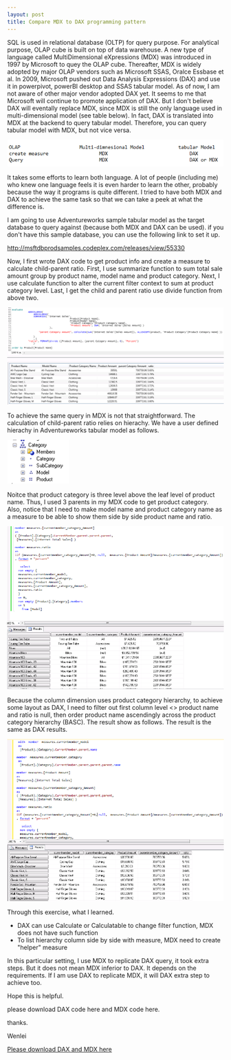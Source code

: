 ```yaml
---
layout: post
title: Compare MDX to DAX programming pattern
---
```


SQL is used in relational database (OLTP) for query purpose. For analytical purpose, OLAP cube is built on top of data warehouse. A new type of language called MultiDimensional eXpressions (MDX) was introduced in 1997 by Microsoft to quey the OLAP cube.  Thereafter, MDX is widely adopted by major OLAP vendors such as Microsoft SSAS, Oralce Essbase et al. In 2009, Microsoft pushed out Data Analysis Expressions (DAX) and use it in powerpivot, powerBI desktop and SSAS tabular model. As of now, I am not aware of other major vendor adopted DAX yet.  It seems to me that Microsoft will continue to promote application of DAX. But I don't believe DAX will eventally replace MDX, since MDX is still the only language used in multi-dimensional model (see table below). In fact, DAX is translated into MDX at the backend to query tabular model. Therefore, you can query tabular model with MDX, but not vice versa.

<img src="/images/blog8/mdxvsdax.PNG">

It takes some efforts to learn both language. A lot of people (including me) who knew one language feels it is even harder to learn the other, probably because the way it programs is quite different. I tried to have both MDX and DAX to achieve the same task so that we can take a peek at what the difference is. 

I am going to use Adventureworks sample tabular model as the target database to query against (because both MDX and DAX can be used). 
if you don't have this sample database,  you can use the following link to set it up. 

<http://msftdbprodsamples.codeplex.com/releases/view/55330>

Now, I first wrote DAX code to get product info and create a measure to calculate child-parent ratio. First, I use summarize function to sum total sale amount group by product name, model name and product category.  Next, I use calculate function to alter the current filter context to sum at product category level. Last, I get the child and parent ratio use divide function from above two. 

<img src="/images/blog8/dax.PNG">

 
To achieve the same query in MDX is not that straightforward. The calculation of child-parent ratio relies on hierachy. We have a user defined hierachy in Adventureworks tabular model as follows.

<img src="/images/blog8/hiearchy.PNG">

Noitce that product category is three level above the leaf level of product name. Thus, I used 3 parents in my MDX code to get product category.  Also, notice that I need to make model name and product category name as a measure to be able to show them side by side product name and ratio.

<img src="/images/blog8/mdx1.PNG">

Because the column dimension uses product category hierarchy, to achieve some layout as DAX, I need to filter out first column level <> product name and ratio is null, then order product name ascendingly across the product category hierarchy (BASC). The result show as follows. The result is the same as DAX results.

<img src="/images/blog8/mdx2.PNG">


Through this exercise,  what I learned.

+ DAX can use Calculate or Calculatable to change filter function, MDX does not have such function
+ To list hierarchy column side by side with measure,  MDX need to create "helper" measure
 
In this particular setting, I use MDX to replicate DAX query, it took extra steps. But it does not mean MDX inferior to DAX. It depends on the requirements. If I am use DAX to replicate MDX, it will DAX extra step to achieve too.

Hope this is helpful.

please download DAX code here and MDX code here. 

thanks.

Wenlei

<a href="/Files/mdx_dax_code.zip">Please download DAX and MDX here</a>




